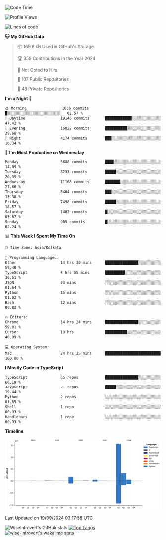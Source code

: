 <!--START_SECTION:waka-->
![Code Time](http://img.shields.io/badge/Code%20Time-1%2C621%20hrs%2010%20mins-blue)

![Profile Views](http://img.shields.io/badge/Profile%20Views-0-blue)

![Lines of code](https://img.shields.io/badge/From%20Hello%20World%20I%27ve%20Written-22.3%20million%20lines%20of%20code-blue)

**🐱 My GitHub Data** 

> 📦 169.8 kB Used in GitHub's Storage 
 > 
> 🏆 359 Contributions in the Year 2024
 > 
> 🚫 Not Opted to Hire
 > 
> 📜 107 Public Repositories 
 > 
> 🔑 48 Private Repositories 
 > 
**I'm a Night 🦉** 

```text
🌞 Morning                1036 commits        █░░░░░░░░░░░░░░░░░░░░░░░░   02.57 % 
🌆 Daytime                19146 commits       ████████████░░░░░░░░░░░░░   47.42 % 
🌃 Evening                16022 commits       ██████████░░░░░░░░░░░░░░░   39.68 % 
🌙 Night                  4174 commits        ███░░░░░░░░░░░░░░░░░░░░░░   10.34 % 
```
📅 **I'm Most Productive on Wednesday** 

```text
Monday                   5688 commits        ████░░░░░░░░░░░░░░░░░░░░░   14.09 % 
Tuesday                  8233 commits        █████░░░░░░░░░░░░░░░░░░░░   20.39 % 
Wednesday                11168 commits       ███████░░░░░░░░░░░░░░░░░░   27.66 % 
Thursday                 5404 commits        ███░░░░░░░░░░░░░░░░░░░░░░   13.38 % 
Friday                   7498 commits        █████░░░░░░░░░░░░░░░░░░░░   18.57 % 
Saturday                 1482 commits        █░░░░░░░░░░░░░░░░░░░░░░░░   03.67 % 
Sunday                   905 commits         █░░░░░░░░░░░░░░░░░░░░░░░░   02.24 % 
```


📊 **This Week I Spent My Time On** 

```text
🕑︎ Time Zone: Asia/Kolkata

💬 Programming Languages: 
Other                    14 hrs 30 mins      ███████████████░░░░░░░░░░   59.40 % 
TypeScript               8 hrs 55 mins       █████████░░░░░░░░░░░░░░░░   36.51 % 
JSON                     23 mins             ░░░░░░░░░░░░░░░░░░░░░░░░░   01.64 % 
Python                   15 mins             ░░░░░░░░░░░░░░░░░░░░░░░░░   01.02 % 
Bash                     12 mins             ░░░░░░░░░░░░░░░░░░░░░░░░░   00.83 % 

🔥 Editors: 
Chrome                   14 hrs 24 mins      ███████████████░░░░░░░░░░   59.01 % 
Cursor                   10 hrs              ██████████░░░░░░░░░░░░░░░   40.99 % 

💻 Operating System: 
Mac                      24 hrs 25 mins      █████████████████████████   100.00 % 
```

**I Mostly Code in TypeScript** 

```text
TypeScript               65 repos            ███████████████░░░░░░░░░░   60.19 % 
JavaScript               21 repos            █████░░░░░░░░░░░░░░░░░░░░   19.44 % 
Python                   2 repos             ░░░░░░░░░░░░░░░░░░░░░░░░░   01.85 % 
Shell                    1 repo              ░░░░░░░░░░░░░░░░░░░░░░░░░   00.93 % 
Handlebars               1 repo              ░░░░░░░░░░░░░░░░░░░░░░░░░   00.93 % 
```



**Timeline**

![Lines of Code chart](https://raw.githubusercontent.com/wise-introvert/wise-introvert/master/assets/bar_graph.png)


 Last Updated on 19/09/2024 03:17:58 UTC
<!--END_SECTION:waka-->

![WiseIntrovert's GitHub stats](https://github-readme-stats.vercel.app/api?username=wise-introvert&count_private=true&show_icons=true)
[![Top Langs](https://github-readme-stats.vercel.app/api/top-langs/?username=wise-introvert&langs_count=10)](https://github.com/anuraghazra/github-readme-stats)
[![wise-introvert's wakatime stats](https://github-readme-stats.vercel.app/api/wakatime?username=wiseintrovert)](https://github.com/anuraghazra/github-readme-stats)

